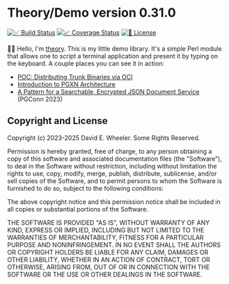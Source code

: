 Theory/Demo version 0.31.0
==========================

[![✅ Build Status](https://github.com/theory/demo/actions/workflows/test.yaml/badge.svg)](https://github.com/theory/demo/actions/workflows/test.yaml)
[![📈 Coverage Status](https://coveralls.io/repos/github/theory/demo/badge.svg)](https://coveralls.io/github/theory/demo)
[![📜 License](https://img.shields.io/github/license/theory/demo.svg)](https://github.com/theory/demo/blob/main/LICENSE.md)

👋🏻 Hello, I'm [theory](/theory). This is my little demo library. It's a
simple Perl module that allows one to script a terminal application and
present it by typing on the keyboard. A couple places you can see it in
action:

*   [POC: Distributing Trunk Binaries via OCI][trunk]
*   [Introduction to PGXN Architecture][pgxn]
*   [A Pattern for a Searchable, Encrypted JSON Document Service][pgcon23]
    (PGConn 2023)

Copyright and License
---------------------

Copyright (c) 2023-2025 David E. Wheeler. Some Rights Reserved.

Permission is hereby granted, free of charge, to any person obtaining a copy
of this software and associated documentation files (the "Software"), to deal
in the Software without restriction, including without limitation the rights
to use, copy, modify, merge, publish, distribute, sublicense, and/or sell
copies of the Software, and to permit persons to whom the Software is
furnished to do so, subject to the following conditions:

The above copyright notice and this permission notice shall be included in all
copies or substantial portions of the Software.

THE SOFTWARE IS PROVIDED "AS IS", WITHOUT WARRANTY OF ANY KIND, EXPRESS OR
IMPLIED, INCLUDING BUT NOT LIMITED TO THE WARRANTIES OF MERCHANTABILITY,
FITNESS FOR A PARTICULAR PURPOSE AND NONINFRINGEMENT. IN NO EVENT SHALL THE
AUTHORS OR COPYRIGHT HOLDERS BE LIABLE FOR ANY CLAIM, DAMAGES OR OTHER
LIABILITY, WHETHER IN AN ACTION OF CONTRACT, TORT OR OTHERWISE, ARISING FROM,
OUT OF OR IN CONNECTION WITH THE SOFTWARE OR THE USE OR OTHER DEALINGS IN THE
SOFTWARE.

[trunk]: https://justatheory.com/2024/06/trunk-oci-poc/#demo
[pgxn]: https://www.youtube.com/watch?v=sjZPA3HA_q8
[pgcon23]: https://www.youtube.com/watch?v=SUyHnjpr-0Q
